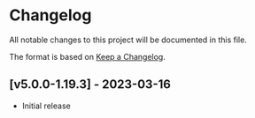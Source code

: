 # Changelog
All notable changes to this project will be documented in this file.

The format is based on [Keep a Changelog].

## [v5.0.0-1.19.3] - 2023-03-16
- Initial release

[Keep a Changelog]: https://keepachangelog.com/en/1.0.0/
